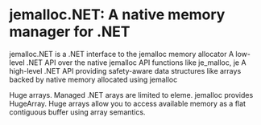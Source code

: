 # jemalloc.NET: A native memory manager for .NET
jemalloc.NET is a .NET interface to the jemalloc memory allocator
A low-level .NET API over the native jemalloc API functions like je_malloc, je
A high-level .NET API providing safety-aware data structures like arrays backed by native memory allocated using jemalloc

Huge arrays. Managed .NET arays are limited to eleme. jemalloc provides HugeArray<T>. Huge arrays allow you to access available memory as a flat contiguous buffer using array semantics.